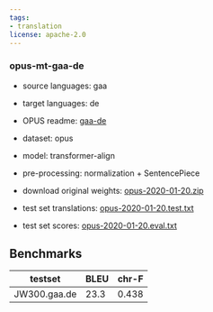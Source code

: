 ```yaml
---
tags:
- translation
license: apache-2.0
---
```


### opus-mt-gaa-de

* source languages: gaa
* target languages: de
*  OPUS readme: [gaa-de](https://github.com/Helsinki-NLP/OPUS-MT-train/blob/master/models/gaa-de/README.md)

*  dataset: opus
* model: transformer-align
* pre-processing: normalization + SentencePiece
* download original weights: [opus-2020-01-20.zip](https://object.pouta.csc.fi/OPUS-MT-models/gaa-de/opus-2020-01-20.zip)
* test set translations: [opus-2020-01-20.test.txt](https://object.pouta.csc.fi/OPUS-MT-models/gaa-de/opus-2020-01-20.test.txt)
* test set scores: [opus-2020-01-20.eval.txt](https://object.pouta.csc.fi/OPUS-MT-models/gaa-de/opus-2020-01-20.eval.txt)

## Benchmarks

| testset               | BLEU  | chr-F |
|-----------------------|-------|-------|
| JW300.gaa.de 	| 23.3 	| 0.438 |

